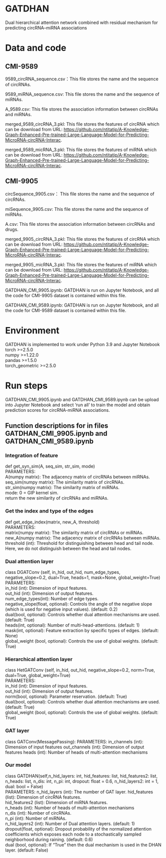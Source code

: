 # GATDHAN  
Dual hierarchical attention network combined with residual mechanism for predicting circRNA–miRNA associations  

# Data and code  
## CMI-9589  
9589_circRNA_sequence.csv：This file stores the name and the sequence of circRNAs.  

9589_miRNA_sequence.csv: This file stores the name and the sequence of miRNAs.  

A_9589.csv: This file stores the association information between circRNAs and miRNAs. 

merged_9589_circRNA_3.pkl: This file stores the features of circRNA which can be download from URL: https://github.com/ntitatip/A-Knowledge-Graph-Enhanced-Pre-trained-Large-Language-Model-for-Predicting-MicroRNA-circRNA-Interac.  

merged_9589_micRNA_3.pkl: This file stores the features of miRNA which can be download from URL: https://github.com/ntitatip/A-Knowledge-Graph-Enhanced-Pre-trained-Large-Language-Model-for-Predicting-MicroRNA-circRNA-Interac. 

## CMI-9905  
circSequence_9905.csv： This file stores the name and the sequence of circRNAs.  

miSequence_9905.csv: This file stores the name and the sequence of miRNAs.  

A.csv: This file stores the association information between circRNAs and drugs. 

merged_9905_circRNA_3.pkl: This file stores the features of circRNA which can be download from URL: https://github.com/ntitatip/A-Knowledge-Graph-Enhanced-Pre-trained-Large-Language-Model-for-Predicting-MicroRNA-circRNA-Interac.  

merged_9905_micRNA_3.pkl: This file stores the features of miRNA which can be download from URL: https://github.com/ntitatip/A-Knowledge-Graph-Enhanced-Pre-trained-Large-Language-Model-for-Predicting-MicroRNA-circRNA-Interac. 

GATDHAN_CMI_9905.ipynb: GATDHAN is run on Jupyter Notebook, and all the code for CMI-9905 dataset is contained within this file.   

GATDHAN_CMI_9589.ipynb: GATDHAN is run on Jupyter Notebook, and all the code for CMI-9589 dataset is contained within this file.   

# Environment  
GATDHAN is implemented to work under Python 3.9 and Jupyter Notebook  
torch >=2.5.0  
numpy >=1.22.0   
pandas >=1.5.0  
torch_geometric >=2.5.0  
 
# Run steps  
GATDHAN_CMI_9905.ipynb and GATDHAN_CMI_9589.ipynb can be upload into Jupyter Notebook and select ‘run all’ to train the model and obtain prediction scores for circRNA-miRNA associations.  
## Function descriptions for in files GATDHAN_CMI_9905.ipynb and GATDHAN_CMI_9589.ipynb   
### Integration of feature  
def get_syn_sim(A, seq_sim, str_sim, mode)  
    PARAMETERS:  
    A(numpy matrix): The adjacency matrix of circRNAs between miRNAs.  
    seq_sim(numpy matrix): The similarity matrix of circRNAs.  
    str_sim(numpy matrix): The similarity matrix of miRNAs.  
    mode: 0 = GIP kernel sim.  
    return the new similarity of circRNAs and miRNAs.  
    
### Get the index and type of the edges  
def get_edge_index(matrix, new_A, threshold)   
    PARAMETERS:  
    matrix(numpy matrix): The similarity matrix of circRNAs or miRNAs.  
    new_A(numpy matrix): The adjacency matrix of circRNAs between miRNAs.  
    threshold (int): Threshold for distinguishing between head and tail node. Here, we do not distinguish between the head and tail nodes. 
    
### Dual attention layer  
class DGATConv (self, in_hid, out_hid, num_edge_types, negative_slope=0.2, dual=True, heads=1, mask=None, global_weight=True)  
    PARAMETERS:  
    in_hid (int): Dimension of input features.  
    out_hid (int): Dimension of output features.  
    num_edge_types(int): Number of edge types.  
    negative_slope(float, optional): Controls the angle of the negative slope (which is used for negative input values). (default: 0.2)  
    dual(bool, optional): Controls whether dual attention mechanisms are used. (default: True)  
    heads(int, optional): Number of multi-head-attentions. (default: 1)  
    mask(int, optional): Feature extraction by specific types of edges. (default: None)  
    global_weight (bool, optional): Controls the use of global weights. (default: True)  

### Hierarchical attention layer  
class HetGATConv (self, in_hid, out_hid, negative_slope=0.2, norm=True, dual=True, global_weight=True)   
    PARAMETERS:    
    in_hid (int): Dimension of input features.  
    out_hid (int): Dimension of output features.  
    norm(bool, optional): Parameter reservation. (default: True)  
    dual(bool, optional): Controls whether dual attention mechanisms are used. (default: True)  
    global_weight (bool, optional): Controls the use of global weights. (default: True)  

### GAT layer  
class GATConv(MessagePassing):
PARAMETERS:
in_channels (int): Dimension of input features
out_channels (int): Dimension of output features
heads (int): Number of heads of multi-attention mechanisms

### Our model  
class GATDHAN(self,n_hid_layers: int, hid_features: list, hid_features2: list, n_heads: list, n_dis: int, n_pi: int,
                 dropout: float = 0.6, n_hid_layers2: int = 1, dual: bool = False)  
    PARAMETERS:
    n_hid_layers (int): The number of GAT layer.
    hid_features (list): Dimension of circRNA features.  
    hid_features2 (list): Dimension of miRNA features.  
    n_heads (int): Number of heads of multi-attention mechanisms  
    n_dis (int): Number of circRNAs.  
    n_pi (int): Number of miRNAs.     
    n_hid_layers2 (int): Number of Dual attention layers. (default: 1)  
    dropout(float, optional): Dropout probability of the normalized attention coefficients which exposes each node to a 
    stochastically sampled neighborhood during raining. (default: 0.6)  
    dual (bool, optional): If “True” then the dual mechanism is used in the DHAN layer. (default: False) 
    



